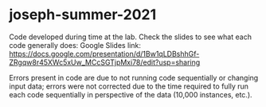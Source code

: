 # joseph-summer-2021
Code developed during time at the lab.
Check the slides to see what each code generally does: 
Google Slides link: https://docs.google.com/presentation/d/1Bw1qLDBshhGf-ZRgqw8r45XWc5xUw_MCcSGTjpMxi78/edit?usp=sharing


Errors present in code are due to not running code sequentially or changing input data; errors were not corrected due to the time required to fully run each code sequentially in perspective of the data (10,000 instances, etc.). 
